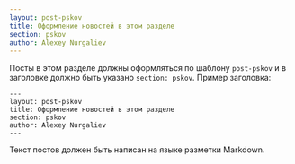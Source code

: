 ```yaml
---
layout: post-pskov
title: Оформление новостей в этом разделе
section: pskov
author: Alexey Nurgaliev
---
```


Посты в этом разделе должны оформляться по шаблону `post-pskov` и в заголовке должно быть указано `section: pskov`. Пример заголовка:

```
---
layout: post-pskov
title: Оформление новостей в этом разделе
section: pskov
author: Alexey Nurgaliev
---
```

Текст постов должен быть написан на языке разметки Markdown.